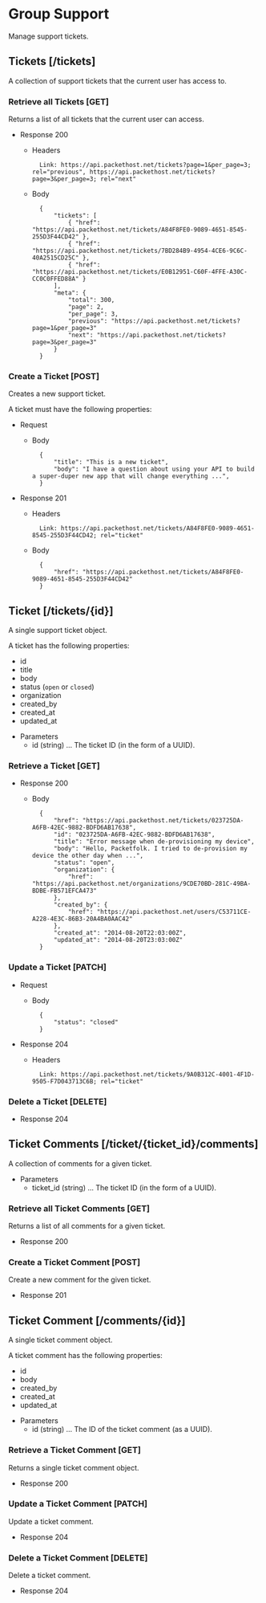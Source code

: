 # Group Support
Manage support tickets.

## Tickets [/tickets]
A collection of support tickets that the current user has access to.

### Retrieve all Tickets [GET]
Returns a list of all tickets that the current user can access.

+ Response 200

    + Headers

            Link: https://api.packethost.net/tickets?page=1&per_page=3; rel="previous", https://api.packethost.net/tickets?page=3&per_page=3; rel="next"

    + Body

            {
                "tickets": [
                    { "href": "https://api.packethost.net/tickets/A84F8FE0-9089-4651-8545-255D3F44CD42" },
                    { "href": "https://api.packethost.net/tickets/7BD284B9-4954-4CE6-9C6C-40A2515CD25C" },
                    { "href": "https://api.packethost.net/tickets/E0B12951-C60F-4FFE-A30C-CC0C0FFED88A" }
                ],
                "meta": {
                    "total": 300,
                    "page": 2,
                    "per_page": 3,
                    "previous": "https://api.packethost.net/tickets?page=1&per_page=3"
                    "next": "https://api.packethost.net/tickets?page=3&per_page=3"
                }
            }

### Create a Ticket [POST]
Creates a new support ticket.

A ticket must have the following properties:

+ Request

    + Body

            {
                "title": "This is a new ticket",
                "body": "I have a question about using your API to build a super-duper new app that will change everything ...",
            }

+ Response 201

    + Headers

            Link: https://api.packethost.net/tickets/A84F8FE0-9089-4651-8545-255D3F44CD42; rel="ticket"

    + Body

            {
                "href": "https://api.packethost.net/tickets/A84F8FE0-9089-4651-8545-255D3F44CD42"
            }

## Ticket [/tickets/{id}]
A single support ticket object.

A ticket has the following properties:

- id
- title
- body
- status (`open` or `closed`)
- organization
- created_by
- created_at
- updated_at

+ Parameters
  + id (string) ... The ticket ID (in the form of a UUID).

### Retrieve a Ticket [GET]

+ Response 200

    + Body

            {
                "href": "https://api.packethost.net/tickets/023725DA-A6FB-42EC-9882-BDFD6AB17638",
                "id": "023725DA-A6FB-42EC-9882-BDFD6AB17638",
                "title": "Error message when de-provisioning my device",
                "body": "Hello, Packetfolk. I tried to de-provision my device the other day when ...",
                "status": "open",
                "organization": {
                    "href": "https://api.packethost.net/organizations/9CDE70BD-281C-49BA-BDBE-FB571EFCA473"
                },
                "created_by": {
                    "href": "https://api.packethost.net/users/C53711CE-A228-4E3C-86B3-20A4BA0AAC42"
                },
                "created_at": "2014-08-20T22:03:00Z",
                "updated_at": "2014-08-20T23:03:00Z"
            }

### Update a Ticket [PATCH]

+ Request

    + Body

            {
                "status": "closed"
            }

+ Response 204

    + Headers

            Link: https://api.packethost.net/tickets/9A0B312C-4001-4F1D-9505-F7D043713C6B; rel="ticket"

### Delete a Ticket [DELETE]
+ Response 204

## Ticket Comments [/ticket/{ticket_id}/comments]
A collection of comments for a given ticket.

+ Parameters
  + ticket_id (string) ... The ticket ID (in the form of a UUID).

### Retrieve all Ticket Comments [GET]
Returns a list of all comments for a given ticket.

+ Response 200

### Create a Ticket Comment [POST]
Create a new comment for the given ticket.

+ Response 201

## Ticket Comment [/comments/{id}]
A single ticket comment object.

A ticket comment has the following properties:

- id
- body
- created_by
- created_at
- updated_at

+ Parameters
  + id (string) ... The ID of the ticket comment (as a UUID).

### Retrieve a Ticket Comment [GET]
Returns a single ticket comment object.

+ Response 200

### Update a Ticket Comment [PATCH]
Update a ticket comment.

+ Response 204

### Delete a Ticket Comment [DELETE]
Delete a ticket comment.

+ Response 204
